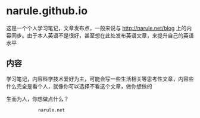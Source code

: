 # narule.github.io

这是一个个人学习笔记，文章发布点，一般来说与 http://narule.net/blog 上的内容同步。由于本人英语不是很好，甚至想在此处发布英语文章，来提升自己的英语水平

## 内容

学习笔记，内容科学技术爱好为主，可能会写一些生活相关等思考性文章，内容些什么完全是看个人，就像你可以选择不看这个文章，做你想做的

生而为人，你想做点什么？



                narule.net
